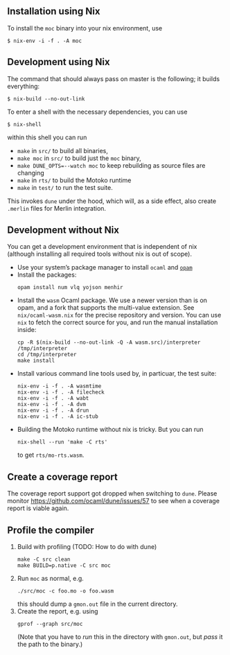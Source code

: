 ## Installation using Nix

To install the `moc` binary into your nix environment, use

```
$ nix-env -i -f . -A moc
```

## Development using Nix

The command that should always pass on master is the following; it builds everything:
```
$ nix-build --no-out-link
```

To enter a shell with the necessary dependencies, you can use
```
$ nix-shell
```
within this shell you can run
 * `make` in `src/` to build all binaries,
 * `make moc` in `src/` to build just the `moc` binary,
 * `make DUNE_OPTS=--watch moc` to keep rebuilding as source files are changing
 * `make` in `rts/` to build the Motoko runtime
 * `make` in `test/` to run the test suite.

This invokes `dune` under the hood, which will, as a side effect, also create
`.merlin` files for Merlin integration.

## Development without Nix

You can get a development environment that is independent of nix (although
installing all required tools without nix is out of scope).

 * Use your system’s package manager to install `ocaml` and
   [`opam`](https://opam.ocaml.org/doc/Install.html)
 * Install the packages:
   ```
   opam install num vlq yojson menhir
   ```
 * Install the `wasm` Ocaml package. We use a newer version than is on opam, and a
   fork that supports the multi-value extension. See `nix/ocaml-wasm.nix` for
   the precise repository and version. You can use `nix` to fetch the correct
   source for you, and run the manual installation inside:
   ```
   cp -R $(nix-build --no-out-link -Q -A wasm.src)/interpreter /tmp/interpreter
   cd /tmp/interpreter
   make install
   ```
 * Install various command line tools used by, in particuar, the test suite:
   ```
   nix-env -i -f . -A wasmtime
   nix-env -i -f . -A filecheck
   nix-env -i -f . -A wabt
   nix-env -i -f . -A dvm
   nix-env -i -f . -A drun
   nix-env -i -f . -A ic-stub
   ```
 * Building the Motoko runtime without nix is tricky. But you can run
   ```
   nix-shell --run 'make -C rts'
   ```
   to get `rts/mo-rts.wasm`.


## Create a coverage report

The coverage report support got dropped when switching to `dune`. Please monitor
https://github.com/ocaml/dune/issues/57 to see when a coverage report is viable again.

## Profile the compiler

1. Build with profiling (TODO: How to do with dune)
   ```
   make -C src clean
   make BUILD=p.native -C src moc
   ```
2. Run `moc` as normal, e.g.
   ```
   ./src/moc -c foo.mo -o foo.wasm
   ```
   this should dump a `gmon.out` file in the current directory.
3. Create the report, e.g. using
   ```
   gprof --graph src/moc
   ```
   (Note that you have to _run_ this in the directory with `gmon.out`, but
   _pass_ it the path to the binary.)


